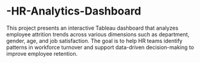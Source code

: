 # -HR-Analytics-Dashboard
This project presents an interactive Tableau dashboard that analyzes employee attrition trends across various dimensions such as department, gender, age, and job satisfaction. The goal is to help HR teams identify patterns in workforce turnover and support data-driven decision-making to improve employee retention.
